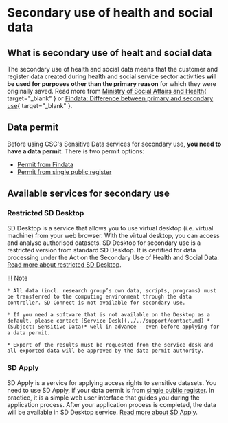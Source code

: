 # Secondary use of health and social data

## What is secondary use of healt and social data
The secondary use of health and social data means that the customer and register data created during health and social service sector activities **will be used for purposes other than the primary reason** for which they were originally saved. Read more from [Ministry of Social Affairs and Health](https://stm.fi/en/secondary-use-of-health-and-social-data){ target="_blank" } or [Findata: Difference between primary and secondary use](https://findata.fi/en/faq/what-is-the-difference-between-primary-and-secondary-use-of-health-and-social-data/){ target="_blank" }.

## Data permit

Before using CSC's Sensitive Data services for secondary use, **you need to have a data permit**. There is two permit options:

* [Permit from Findata](findata-permit.md)
* [Permit from single public register](./single-register-permit.md)


## Available services for secondary use

### Restricted SD Desktop

SD Desktop is a service that allows you to use virtual desktop (i.e. virtual machine) from your web browser. With the virtual desktop, you can access and analyse authorised datasets. SD Desktop for secondary use is a restricted version from standard SD Desktop. It is certified for data processing under the Act on the Secondary Use of Health and Social Data. [Read more about restricted SD Desktop](sd-desktop-audited.md).

!!! Note

    * All data (incl. research group’s own data, scripts, programs) must be transferred to the computing environment through the data controller. SD Connect is not available for secondary use.

    * If you need a software that is not available on the Desktop as a default, please contact [Service Desk](../../support/contact.md) *(Subject: Sensitive Data)* well in advance - even before applying for a data permit.

    * Export of the results must be requested from the service desk and all exported data will be approved by the data permit authority.

### SD Apply

SD Apply is a service for applying access rights to sensitive datasets. You need to use SD Apply, if your data permit is from [single public register](sd-desktop-audited.md). In practice, it is a simple web user interface that guides you during the application process. After your application process is completed, the data will be available in SD Desktop service. [Read more about SD Apply](./single-register-permit.md#applying-for-access-to-secondary-use-single-register-data-with-sd-apply).
